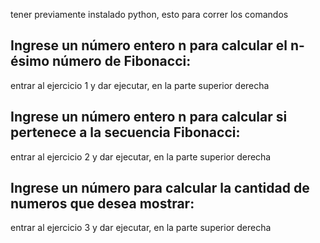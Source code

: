 tener previamente instalado python, esto para correr los comandos 

## Ingrese un número entero n para calcular el n-ésimo número de Fibonacci:
entrar al ejercicio 1 y dar ejecutar, en la parte superior derecha

## Ingrese un número entero n para calcular si pertenece a la secuencia Fibonacci:
entrar al ejercicio 2 y dar ejecutar, en la parte superior derecha

## Ingrese un número para calcular la cantidad de numeros que desea mostrar:
entrar al ejercicio 3 y dar ejecutar, en la parte superior derecha